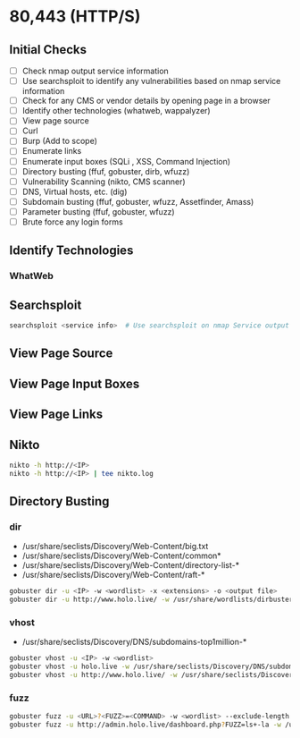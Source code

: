 # 80,443 (HTTP/S)

## Initial Checks

* [ ] Check nmap output service information
* [ ] Use searchsploit to identify any vulnerabilities based on nmap service information
* [ ] Check for any CMS or vendor details by opening page in a browser
* [ ] Identify other technologies (whatweb, wappalyzer)
* [ ] View page source
* [ ] Curl
* [ ] Burp (Add to scope)
* [ ] Enumerate links
* [ ] Enumerate input boxes (SQLi , XSS, Command Injection)
* [ ] Directory busting (ffuf, gobuster, dirb, wfuzz)
* [ ] Vulnerability Scanning (nikto, CMS scanner)
* [ ] DNS, Virtual hosts, etc. (dig)
* [ ] Subdomain busting (ffuf, gobuster, wfuzz, Assetfinder, Amass)
* [ ] Parameter busting (ffuf, gobuster, wfuzz)
* [ ] Brute force any login forms

## Identify Technologies

### WhatWeb

## Searchsploit

```bash
searchsploit <service info>  # Use searchsploit on nmap Service output details
```

## View Page Source

## View Page Input Boxes

## View Page Links

## Nikto

```bash
nikto -h http://<IP>
nikto -h http://<IP> | tee nikto.log
```

## Directory Busting

### dir

* /usr/share/seclists/Discovery/Web-Content/big.txt
* /usr/share/seclists/Discovery/Web-Content/common\*
* /usr/share/seclists/Discovery/Web-Content/directory-list-\*
* /usr/share/seclists/Discovery/Web-Content/raft-\*

```bash
gobuster dir -u <IP> -w <wordlist> -x <extensions> -o <output file>
gobuster dir -u http://www.holo.live/ -w /usr/share/wordlists/dirbuster/directory-list-2.3-medium.txt -x txt,php -o gobuster_dir_80
```

### vhost

* /usr/share/seclists/Discovery/DNS/subdomains-top1million-\*

```bash
gobuster vhost -u <IP> -w <wordlist>
gobuster vhost -u holo.live -w /usr/share/seclists/Discovery/DNS/subdomains-top1million-110000.txt 
gobuster vhost -u http://www.holo.live/ -w /usr/share/seclists/Discovery/DNS/subdomains-top1million-110000.txt
```

### fuzz

```bash
gobuster fuzz -u <URL>?<FUZZ>=<COMMAND> -w <wordlist> --exclude-length <INT>
gobuster fuzz -u http://admin.holo.live/dashboard.php?FUZZ=ls+-la -w /usr/share/seclists/Discovery/Web-Content/big.txt --exclude-length 0
```

